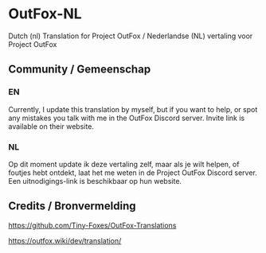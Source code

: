 # OutFox-NL
Dutch (nl) Translation for Project OutFox / Nederlandse (NL) vertaling voor Project OutFox

## Community / Gemeenschap

### EN

Currently, I update this translation by myself, but if you want to help, or spot any mistakes you talk with me in the OutFox Discord server. Invite link is available on their website.

### NL

Op dit moment update ik deze vertaling zelf, maar als je wilt helpen, of foutjes hebt ontdekt, laat het me weten in de Project OutFox Discord server. Een uitnodigings-link is beschikbaar op hun website.

## Credits / Bronvermelding

https://github.com/Tiny-Foxes/OutFox-Translations

https://outfox.wiki/dev/translation/